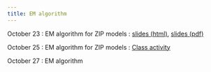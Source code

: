 ```yaml
---
title: EM algorithm
---
```


October 23
: EM algorithm for ZIP models
  : [slides (html)](https://sta712-f23.github.io/slides/lecture_23.html), [slides (pdf)](https://sta712-f23.github.io/slides/lecture_23.pdf)
    
October 25
: EM algorithm for ZIP models
  : [Class activity](https://sta712-f23.github.io/class_activities/ca_lecture_24.html)
  
October 27
: EM algorithm